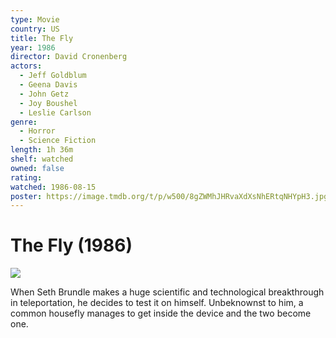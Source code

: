 ```yaml
---
type: Movie
country: US
title: The Fly
year: 1986
director: David Cronenberg
actors:
  - Jeff Goldblum
  - Geena Davis
  - John Getz
  - Joy Boushel
  - Leslie Carlson
genre:
  - Horror
  - Science Fiction
length: 1h 36m
shelf: watched
owned: false
rating:
watched: 1986-08-15
poster: https://image.tmdb.org/t/p/w500/8gZWMhJHRvaXdXsNhERtqNHYpH3.jpg
---
```


# The Fly (1986)

![](https://image.tmdb.org/t/p/w500/8gZWMhJHRvaXdXsNhERtqNHYpH3.jpg)

When Seth Brundle makes a huge scientific and technological breakthrough in teleportation, he decides to test it on himself. Unbeknownst to him, a common housefly manages to get inside the device and the two become one.